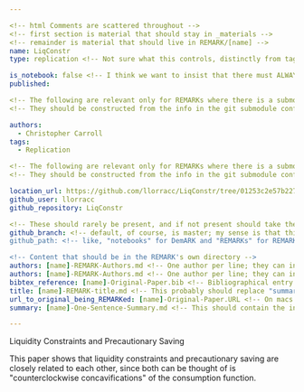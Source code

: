 ```yaml
---

<!-- html Comments are scattered throughout --> 
<!-- first section is material that should stay in _materials -->
<!-- remainder is material that should live in REMARK/[name] -->
name: LiqConstr
type: replication <!-- Not sure what this controls, distinctly from tags --> 

is_notebook: false <!-- I think we want to insist that there must ALWAYS be an (eponymous) notebook -->
published:

<!-- The following are relevant only for REMARKs where there is a submodule that contains the paper and code -->
<!-- They should be constructed from the info in the git submodule config files -->

authors:
  - Christopher Carroll
tags:
  - Replication

<!-- The following are relevant only for REMARKs where there is a submodule that contains the paper and code -->
<!-- They should be constructed from the info in the git submodule config files, rather than by hand -->

location_url: https://github.com/llorracc/LiqConstr/tree/01253c2e57b2278c41b6a9a01e61a666edcc5239
github_user: llorracc
github_repository: LiqConstr

<!-- These should rarely be present, and if not present should take their default values (master, etc) -->
github_branch: <!-- default, of course, is master; my sense is that this might be mainly useful for referencing PR's -->
github_path: <!-- like, "notebooks" for DemARK and "REMARKs" for REMARK?  Why did it not need to be "REMARKs" for this entry? -->

<!-- Content that should be in the REMARK's own directory --> 
authors: [name]-REMARK-Authors.md <!-- One author per line; they can include a link []() if they like -->
authors: [name]-REMARK-Authors.md <!-- One author per line; they can include a link []() if they like -->
bibtex_reference: [name]-Original-Paper.bib <!-- Bibliographical entry for the paper being reproduced; ideally sourced by Zotero -->
title: [name]-REMARK-title.md <!-- This probably should replace "summary" --> 
url_to_original_being_REMARKed: [name]-Original-Paper.URL <!-- On macs such files have the .webloc extension; but https://en.wikipedia.org/wiki/Shortcut_(computing) says that .URL is a standard for Windows -->
summary: [name]-One-Sentence-Summary.md <!-- This should contain the info that comes below the triple-dashes --- below --> 

---
```


Liquidity Constraints and Precautionary Saving <!-- This should be sourced from the [name]-REMARK-title.md file --> 

<!-- The material below should be sourced from the [name]-One-Sentence-Description.md file -->

This paper shows that liquidity constraints and precautionary saving are closely related to each other, since both can be thought of is "counterclockwise concavifications" of the consumption function.
